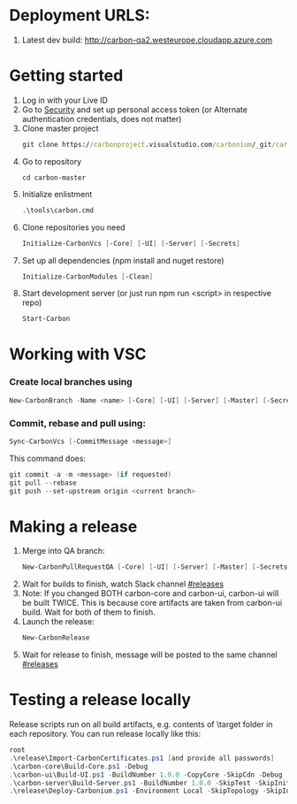 # Deployment URLS:
1. Latest dev build: http://carbon-qa2.westeurope.cloudapp.azure.com

# Getting started

1. Log in with your Live ID
2. Go to [Security](https://carbonproject.visualstudio.com/_details/security/tokens) and set up personal access token
(or Alternate authentication credentials, does not matter)
3. Clone master project
    ```cmd
    git clone https://carbonproject.visualstudio.com/carbonium/_git/carbon-master
    ```
4. Go to repository
    ```
    cd carbon-master
    ```
5. Initialize enlistment
    ```cmd
    .\tools\carbon.cmd
    ```
6. Clone repositories you need
    ```PowerShell
    Initialize-CarbonVcs [-Core] [-UI] [-Server] [-Secrets]
    ```
7. Set up all dependencies (npm install and nuget restore)
    ```PowerShell
    Initialize-CarbonModules [-Clean]
    ```
8. Start development server (or just run npm run &lt;script&gt; in respective repo)
    ```PowerShell
    Start-Carbon
    ```
    
# Working with VSC
### Create local branches using
```PowerShell
New-CarbonBranch -Name <name> [-Core] [-UI] [-Server] [-Master] [-Secrets]
```

### Commit, rebase and pull using:
```PowerShell
Sync-CarbonVcs [-CommitMessage <message>]
```
This command does:
```PowerShell
git commit -a -m <message> (if requested)
git pull --rebase
git push --set-upstream origin <current branch>
```

# Making a release
1. Merge into QA branch:
    ```PowerShell
    New-CarbonPullRequestQA [-Core] [-UI] [-Server] [-Master] [-Secrets]
    ```
2. Wait for builds to finish, watch Slack channel [#releases](https://project-panda.slack.com/messages/releases/)
3. Note: If you changed BOTH carbon-core and carbon-ui, carbon-ui will be built TWICE. 
This is because core artifacts are taken from carbon-ui build. Wait for both of them to finish.
4. Launch the release:
    ```PowerShell
    New-CarbonRelease
    ```      
5. Wait for release to finish, message will be posted to the same channel [#releases](https://project-panda.slack.com/messages/releases/)

# Testing a release locally
Release scripts run on all build artifacts, e.g. contents of \target folder in each repository.
You can run release locally like this:
```PowerShell
root
.\release\Import-CarbonCertificates.ps1 [and provide all passwords]
.\carbon-core\Build-Core.ps1 -Debug
.\carbon-ui\Build-UI.ps1 -BuildNumber 1.0.0 -CopyCore -SkipCdn -Debug
.\carbon-server\Build-Server.ps1 -BuildNumber 1.0.0 -SkipTest -SkipInit
.\release\Deploy-Carbonium.ps1 -Environment Local -SkipTopology -SkipInit
```
